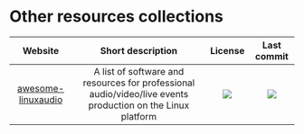 # Other resources collections
|Website|Short description|License|Last commit|
|:-:|:-:|:-:|:-:|
|[awesome-linuxaudio](https://github.com/nodiscc/awesome-linuxaudio)|A list of software and resources for professional audio/video/live events production on the Linux platform|![](https://flat.badgen.net/github/license/nodiscc/awesome-linuxaudio?label=)|![](https://flat.badgen.net/github/last-commit/nodiscc/awesome-linuxaudio?label=)|
